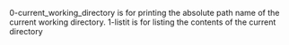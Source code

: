 0-current_working_directory is for printing the absolute path name of the current working directory.
1-listit is for listing the contents of the current directory
